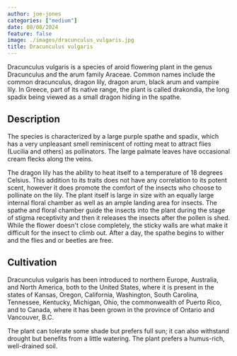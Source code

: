 ```yaml
---
author: joe-jones
categories: ["medium"]
date: 08/08/2024
feature: false
image: ./images/dracunculus_vulgaris.jpg
title: Dracunculus vulgaris
---
```


Dracunculus vulgaris is a species of aroid flowering plant in the genus Dracunculus and the arum family Araceae. Common names include the common dracunculus, dragon lily, dragon arum, black arum and vampire lily. In Greece, part of its native range, the plant is called drakondia, the long spadix being viewed as a small dragon hiding in the spathe.

## Description

The species is characterized by a large purple spathe and spadix, which has a very unpleasant smell reminiscent of rotting meat to attract flies (Lucilia and others) as pollinators. The large palmate leaves have occasional cream flecks along the veins.

The dragon lily has the ability to heat itself to a temperature of 18 degrees Celsius. This addition to its traits does not have any correlation to its potent scent, however it does promote the comfort of the insects who choose to pollinate on the lily. The plant itself is large in size with an equally large internal floral chamber as well as an ample landing area for insects. The spathe and floral chamber guide the insects into the plant during the stage of stigma receptivity and then it releases the insects after the pollen is shed. While the flower doesn't close completely, the sticky walls are what make it difficult for the insect to climb out. After a day, the spathe begins to wither and the flies and or beetles are free.

## Cultivation

Dracunculus vulgaris has been introduced to northern Europe, Australia, and North America, both to the United States, where it is present in the states of Kansas, Oregon, California, Washington, South Carolina, Tennessee, Kentucky, Michigan, Ohio, the commonwealth of Puerto Rico, and to Canada, where it has been grown in the province of Ontario and Vancouver, B.C.

The plant can tolerate some shade but prefers full sun; it can also withstand drought but benefits from a little watering. The plant prefers a humus-rich, well-drained soil.
